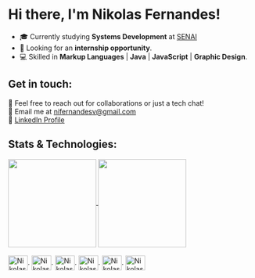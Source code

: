# Hi there, I'm Nikolas Fernandes!
- 🎓 Currently studying **Systems Development** at [SENAI](https://www.sp.senai.br/)
- 🚀 Looking for an **internship opportunity**.  
- 💻 Skilled in **Markup Languages** | **Java** | **JavaScript** | **Graphic Design**.

## Get in touch:

💬 Feel free to reach out for collaborations or just a tech chat!  
📧 Email me at [nifernandesv@gmail.com](mailto:nifernandesv@gmail.com)  
🔗 [LinkedIn Profile](https://www.linkedin.com/in/nikolasfernnds/)  

## Stats & Technologies:
  <a href="https://github.com/nikolasfernnds/github-readme-stats">
  <img height=180 align="center" src="https://github-readme-stats.vercel.app/api?username=nikolasfernnds&theme=aura" />
  </a>
  <a href="https://github.com/mfcstt/convoychat"><img height=180 align="center" src="https://github-readme-stats.vercel.app/api/top-langs?username=nikolasfernnds&layout=compact&langs_count=8&card_width=320&theme=aura" />
  </a>
</div>
<div>
  <div style="display: inline_block"><br>
  <img align="center" alt="Nikolas-Js" height="30" width="40" src="https://cdn.jsdelivr.net/gh/devicons/devicon@latest/icons/javascript/javascript-original.svg">.
  <img align="center" alt="Nikolas-Java" height="30" width="40" src="https://cdn.jsdelivr.net/gh/devicons/devicon@latest/icons/java/java-original.svg">.
  <img align="center" alt="Nikolas-HTML" height="30" width="40" src="https://cdn.jsdelivr.net/gh/devicons/devicon@latest/icons/html5/html5-original.svg">.
  <img align="center" alt="Nikolas-CSS" height="30" width="40" src="https://cdn.jsdelivr.net/gh/devicons/devicon@latest/icons/css3/css3-original.svg">.
  <img align="center" alt="Nikolas-Markdown" height="30" width="40" src="https://cdn.jsdelivr.net/gh/devicons/devicon@latest/icons/markdown/markdown-original.svg">.
  <img align="center" alt="Nikolas-Ps" height="30" width="40" src="https://cdn.jsdelivr.net/gh/devicons/devicon@latest/icons/photoshop/photoshop-original.svg".
</div>
</div>
<!--
**nikolasfernnds/nikolasfernnds** is a ✨ _special_ ✨ repository because its `README.md` (this file) appears on your GitHub profile.
<img alt="Serpente comendo minhas contribuições" src="https://raw.githubusercontent.com/CristianDeveloperk/CristianDeveloperk/output/github-contribution-grid-snake-dark.svg" />
Here are some ideas to get you started:

- 🔭 I’m currently working on ...
- 🌱 I’m currently learning ...
- 👯 I’m looking to collaborate on ...
- 🤔 I’m looking for help with ...
- 💬 Ask me about ...
- 📫 How to reach me: ...
- 😄 Pronouns: ...
- ⚡ Fun fact: ...
-->
